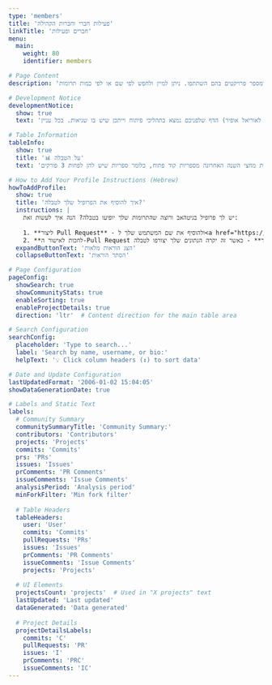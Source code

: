 ```yaml
---
type: 'members'
title: 'פעילות חברי וחברות הקהילה'
linkTitle: 'חברים ופעילות'
menu:
  main:
    weight: 80
    identifier: members

# Page Content
description: 'בדף זה תוכלו לראות את רשימת התורמים והתורמות לקהילה, כולל מידע על תרומתם: קומיטים, בקשות משיכה, תגובות ומספר פרויקטים בהם השתתפו. ניתן למיין ולחפש לפי שם או לפי כמות תרומות.'

# Development Notice
developmentNotice:
  show: true
  text: 'הדף שלפניכם נמצא בתהליכי פיתוח וייתכן שיש בו שגיאות. בכל עניין (פיתוח חדש, שאלות או הערות נא לפנות לאוריאל אופיר urielofir@gmail.com).'

# Table Information
tableInfo:
  show: true
  title: '📊 על הטבלה'
  text: 'בטבלה מופיעה פעילות מחצי השנה האחרונה מספריות קוד פתוח, כלומר ספריות שיש להן לפחות 3 פורקים (forks).'

# How to Add Your Profile Instructions (Hebrew)
howToAddProfile:
  show: true
  title: 'איך להוסיף את הפרופיל שלך לטבלה?'
  instructions: |
    יש לך פרופיל בגיטהאב ורוצה שהתרומות שלך יופיעו בטבלה? הנה איך לעשות זאת:
    
    1. **ליצור Pull Request** - ולהוסיף את שם המשתמש שלך ל<a href="https://github.com/Maakaf/maakaf_home/blob/main/config.json" target="_blank">קובץ הקונפיגורציה</a> (במערך `usernames` - להוסיף את שם המשתמש שלך בתוך גרשיים עם פסיק)
    2. **לחכות לאישור ה-Pull Request שלך** - כאשר זה יקרה הנתונים שלך יצורפו לטבלה
  expandButtonText: 'הצג הוראות מלאות'
  collapseButtonText: 'הסתר הוראות'

# Page Configuration
pageConfig:
  showSearch: true
  showCommunityStats: true
  enableSorting: true
  enableProjectDetails: true
  direction: 'ltr'  # Content direction for the main table area

# Search Configuration
searchConfig:
  placeholder: 'Type to search...'
  label: 'Search by name, username, or bio:'
  helpText: '💡 Click column headers (↕) to sort data'

# Date and Update Configuration
lastUpdatedFormat: '2006-01-02 15:04:05'
showDataGenerationDate: true

# Labels and Static Text
labels:
  # Community Summary
  communitySummaryTitle: 'Community Summary:'
  contributors: 'Contributors'
  projects: 'Projects'
  commits: 'Commits'
  prs: 'PRs'
  issues: 'Issues'
  prComments: 'PR Comments'
  issueComments: 'Issue Comments'
  analysisPeriod: 'Analysis period'
  minForkFilter: 'Min fork filter'
  
  # Table Headers
  tableHeaders:
    user: 'User'
    commits: 'Commits'
    pullRequests: 'PRs'
    issues: 'Issues'
    prComments: 'PR Comments'
    issueComments: 'Issue Comments'
    projects: 'Projects'
  
  # UI Elements
  projectsCount: 'projects'  # Used in "X projects" text
  lastUpdated: 'Last updated'
  dataGenerated: 'Data generated'
  
  # Project Details
  projectDetailsLabels:
    commits: 'C'
    pullRequests: 'PR'
    issues: 'I'
    prComments: 'PRC'
    issueComments: 'IC'
---
```

